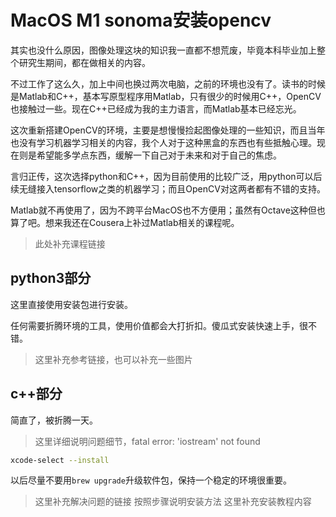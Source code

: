 # MacOS M1 sonoma安装opencv

其实也没什么原因，图像处理这块的知识我一直都不想荒废，毕竟本科毕业加上整个研究生期间，都在做相关的内容。

不过工作了这么久，加上中间也换过两次电脑，之前的环境也没有了。读书的时候是Matlab和C++，基本写原型程序用Matlab，只有很少的时候用C++，OpenCV也接触过一些。现在C++已经成为我的主力语言，而Matlab基本已经忘光。

这次重新搭建OpenCV的环境，主要是想慢慢捡起图像处理的一些知识，而且当年也没有学习机器学习相关的内容，我个人对于这种黑盒的东西也有些抵触心理。现在则是希望能多学点东西，缓解一下自己对于未来和对于自己的焦虑。

言归正传，这次选择python和C++，因为目前使用的比较广泛，用python可以后续无缝接入tensorflow之类的机器学习；而且OpenCV对这两者都有不错的支持。

Matlab就不再使用了，因为不跨平台MacOS也不方便用；虽然有Octave这种但也算了吧。想来我还在Cousera上补过Matlab相关的课程呢。
> 此处补充课程链接

## python3部分

这里直接使用安装包进行安装。

任何需要折腾环境的工具，使用价值都会大打折扣。傻瓜式安装快速上手，很不错。

> 这里补充参考链接，也可以补充一些图片

## c++部分
简直了，被折腾一天。
> 这里详细说明问题细节，fatal error: 'iostream' not found
```bash
xcode-select --install
```
以后尽量不要用`brew upgrade`升级软件包，保持一个稳定的环境很重要。
> 这里补充解决问题的链接
> 按照步骤说明安装方法
> 这里补充安装教程内容
